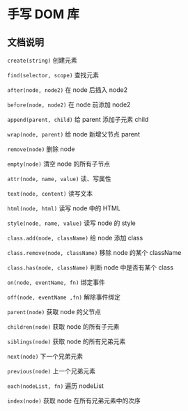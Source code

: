# 手写 DOM 库

## 文档说明
`create(string)` 创建元素

`find(selector, scope)` 查找元素

`after(node, node2)` 在 node 后插入 node2

`before(node, node2)` 在 node 前添加 node2

`append(parent, child)` 给 parent 添加子元素 child

`wrap(node, parent)` 给 node 新增父节点 parent

`remove(node)` 删除 node

`empty(node)` 清空 node 的所有子节点

`attr(node, name, value)` 读、写属性

`text(node, content)` 读写文本

`html(node, html)` 读写 node 中的 HTML

`style(node, name, value)` 读写 node 的 style

`class.add(node, className)` 给 node 添加 class

`class.remove(node, className)` 移除 node 的某个 className

`class.has(node, className)` 判断 node 中是否有某个 class

`on(node, eventName, fn)` 绑定事件

`off(node, eventName ,fn)` 解除事件绑定

`parent(node)` 获取 node 的父节点

`children(node)` 获取 node 的所有子元素

`siblings(node)` 获取 node 的所有兄弟元素

`next(node)` 下一个兄弟元素

`previous(node)` 上一个兄弟元素

`each(nodeList, fn)` 遍历 nodeList

`index(node)` 获取 node 在所有兄弟元素中的次序